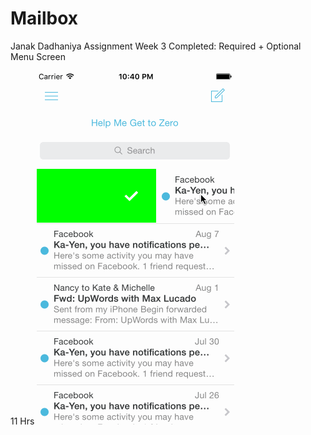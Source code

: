 # Mailbox
Janak Dadhaniya
Assignment Week 3
Completed: Required + Optional Menu Screen



11 Hrs
![Mailbox gif](Mailbox_JD.gif)
